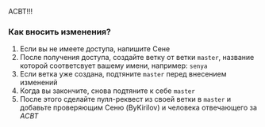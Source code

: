 АСВТ!!!

### Как вносить изменения?

1. Если вы не имеете доступа, напишите Сене
2. После получения доступа, создайте ветку от ветки `master`, название которой соответсвует вашему имени, например: `senya`
4. Если ветка уже создана, подтяните `master` перед внесением изменений
5. Когда вы закончите, снова подтяните к себе `master`
6. После этого сделайте пулл-реквест из своей ветки в `master` и добавьте проверяющим Сеню (ByKirilov) и человека отвечающего за _АСВТ_
